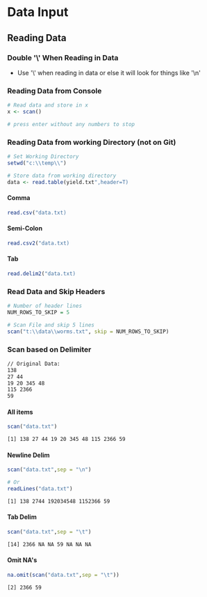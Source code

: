 # Data Input

## Reading Data

### Double '\\' When Reading in Data

* Use '\\' when reading in data or else it will look for things like '\n'

### Reading Data from Console

```r
# Read data and store in x
x <- scan()

# press enter without any numbers to stop
```

### Reading Data from working Directory (not on Git)

```r
# Set Working Directory
setwd("c:\\temp\\")

# Store data from working directory
data <- read.table(yield.txt",header=T)
```

#### Comma

```r
read.csv("data.txt)
```

#### Semi-Colon

```r
read.csv2("data.txt)
```

#### Tab

```r
read.delim2("data.txt)
```

### Read Data and Skip Headers

```r
# Number of header lines
NUM_ROWS_TO_SKIP = 5

# Scan File and skip 5 lines
scan("t:\\data\\worms.txt", skip = NUM_ROWS_TO_SKIP)
```

### Scan based on Delimiter

```txt
// Original Data:
138
27 44
19 20 345 48
115 2366
59
```

#### All items

```r
scan("data.txt")
```

```txt
[1] 138 27 44 19 20 345 48 115 2366 59
```

#### Newline Delim

```r
scan("data.txt",sep = "\n")

# Or
readLines("data.txt")
```

```txt
[1] 138 2744 192034548 1152366 59
```

#### Tab Delim

```r
scan("data.txt",sep = "\t")
```

```txt
[14] 2366 NA NA 59 NA NA NA
```

#### Omit NA's

```r
na.omit(scan("data.txt",sep = "\t"))
```

```txt
[2] 2366 59
```
